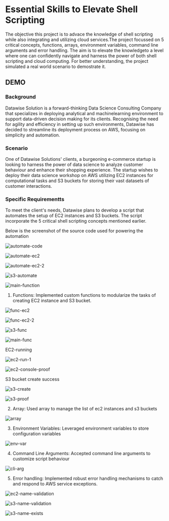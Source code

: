# Essential Skills to Elevate Shell Scripting

The objective this project is to advace the knowledge of  shell scripting while also integrating and utilizing cloud services.The project focussed on 5 critical concepts, functions, arrays, environment variables, command line arguments and error handling.
The aim is to elevate the knowledgeto a level where one can confidently navigate and harness the power of both shell scripting and cloud computing. For better understanding, the project simulated a real world scenario to demostrate it.

## DEMO

### Background 

Datawise Solution  is a forward-thinking Data Science Consulting Company that specializes in deploying analytical and machinelearning environment to support data-driven decision making for its clients. Recognising the need for agility and efficiency in setting up such environments, Datawise has decided to streamline its deployment process on AWS, focusing on simplicity and automation.

### Scenario

One of Datawise Solutions' clients, a burgeoning e-commerce startup is looking to harness the power of data science to analyze customer behaviour and enhance their shopping experience. The startup wishes to deploy their data science workshop on AWS utilizing EC2 instances for computational tasks and S3 buckets for storing their vast datasets of customer interactions.

### Specific Requirementts

To meet the client's needs, Datawise plans to develop a script that automates the setup of EC2 instances and S3 buckets. The script incorporate the 5 critical shell scripting concepts mentioned earlier.

Below is the screenshot of the source code used for powering the automation

![automate-code](screenshots/code-1.png)

![automate-ec2](screenshots/ec2-code.png)

![automate-ec2-2](screenshots/ec2-code2.png)

![s3-automate](screenshots/s3-code.png)

![main-function](screenshots/main-code.png)


1. Functions: Implemented custom functions to modularize the tasks of creating EC2 instance and S3 bucket.

![func-ec2](screenshots/ec2-code.png)

![func-ec2-2](screenshots/ec2-code2.png)

![s3-func](screenshots/s3-code.png)

![main-func](screenshots/main-code.png)

EC2-running

![ec2-run-1](screenshots/ec2-running.png)

![ec2-console-proof](screenshots/ec2-console.png)


S3 bucket create success

![s3-create](screenshots/s3-create.png)

![s3-proof](screenshots/s3-console-proof.png)

2. Array: Used array to manage the list of ec2 instances and s3 buckets

![array](screenshots/declared-array.png)

3. Environment Variables: Leveraged environment variables to store configuration variables

![env-var](screenshots/env_variables.png)

4. Command Line Arguments: Accepted command line arguments to customize script behaviour

![cli-arg](screenshots/ec2-running.png)

5. Error handling: Implemented robust error handling mechanisms to catch and respond to AWS service exceptions.

![ec2-name-validation](screenshots/ec2-name-validation.png)

![s3-name-validation](screenshots/bucket-name-validation.png)

![s3-name-exists](screenshots/s3-name-exists.png)